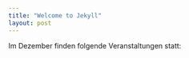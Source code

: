```yaml
---
title: "Welcome to Jekyll"
layout: post
---
```


Im Dezember finden folgende Veranstaltungen statt:
